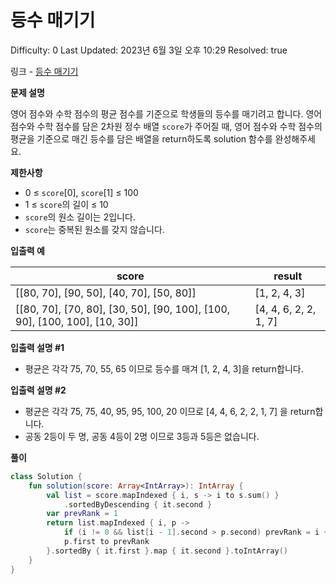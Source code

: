 # 등수 매기기

Difficulty: 0
Last Updated: 2023년 6월 3일 오후 10:29
Resolved: true

링크 - [등수 매기기](https://school.programmers.co.kr/learn/courses/30/lessons/120882)

**문제 설명**

영어 점수와 수학 점수의 평균 점수를 기준으로 학생들의 등수를 매기려고 합니다. 영어 점수와 수학 점수를 담은 2차원 정수 배열 `score`가 주어질 때, 영어 점수와 수학 점수의 평균을 기준으로 매긴 등수를 담은 배열을 return하도록 solution 함수를 완성해주세요.

**제한사항**

- 0 ≤ `score`[0], `score`[1] ≤ 100
- 1 ≤ `score`의 길이 ≤ 10
- `score`의 원소 길이는 2입니다.
- `score`는 중복된 원소를 갖지 않습니다.

**입출력 예**

| score | result |
| --- | --- |
| [[80, 70], [90, 50], [40, 70], [50, 80]] | [1, 2, 4, 3] |
| [[80, 70], [70, 80], [30, 50], [90, 100], [100, 90], [100, 100], [10, 30]] | [4, 4, 6, 2, 2, 1, 7] |

**입출력 설명 #1**

- 평균은 각각 75, 70, 55, 65 이므로 등수를 매겨 [1, 2, 4, 3]을 return합니다.

**입출력 설명 #2**

- 평균은 각각 75, 75, 40, 95, 95, 100, 20 이므로 [4, 4, 6, 2, 2, 1, 7] 을 return합니다.
- 공동 2등이 두 명, 공동 4등이 2명 이므로 3등과 5등은 없습니다.

**풀이**

```kotlin
class Solution {
    fun solution(score: Array<IntArray>): IntArray {
        val list = score.mapIndexed { i, s -> i to s.sum() }
            .sortedByDescending { it.second }
        var prevRank = 1
        return list.mapIndexed { i, p ->
            if (i != 0 && list[i - 1].second > p.second) prevRank = i + 1
            p.first to prevRank
        }.sortedBy { it.first }.map { it.second }.toIntArray()
    }
}
```